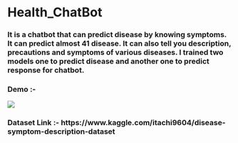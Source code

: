 # Health_ChatBot
<h3>It is a chatbot that can predict disease by knowing symptoms. It can predict almost 41 disease. It can also tell you description, precautions and symptoms of various diseases.
I trained two models one to predict disease and another one to predict response for chatbot.</h3> 
<h3>Demo :-</h3>
<img src="output/scrnli_10_26_2021_9-37-58 AM.gif" />

<h3> Dataset Link :- https://www.kaggle.com/itachi9604/disease-symptom-description-dataset</h3>
